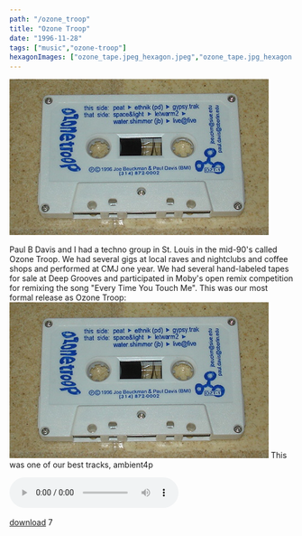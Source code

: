 ```yaml
---
path: "/ozone_troop"
title: "Ozone Troop"
date: "1996-11-28"
tags: ["music","ozone-troop"]
hexagonImages: ["ozone_tape.jpeg_hexagon.jpeg","ozone_tape.jpg_hexagon.jpeg"]
---
```


 [![](ozone_tape.jpeg)](ozone_tape.jpeg)

Paul B Davis and I had a techno group in St. Louis in the mid-90's called Ozone Troop. We had several gigs at local raves and nightclubs and coffee shops and performed at CMJ one year. We had several hand-labeled tapes for sale at Deep Grooves and participated in Moby's open remix competition for remixing the song "Every Time You Touch Me". This was our most formal release as Ozone Troop: [![](ozone_tape.jpg "ozone_tape")](ozone_tape.jpg) This was one of our best tracks, ambient4p

<audio controls="controls" autobuffer="autobuffer" preload="auto" xmlns="http://www.w3.org/1999/xhtml"><source src="ambient-4p.mp3"></audio>

[download](ambient-4p.mp3) 7 
  <!---
  <div class="field field-type-filefield field-field-images" xmlns="http://www.w3.org/1999/xhtml">
      
    <div class="field-items">
            <div class="field-item odd">
                    <a href="http://www.beigerecords.com/joe-old/sites/default/files/ozone_tape.jpeg" class="imagecache imagecache-square_thumbnail imagecache-imagelink imagecache-square_thumbnail_imagelink"><img src="http://www.beigerecords.com/joe-old/sites/default/files/imagecache/square_thumbnail/ozone_tape.jpeg" alt="" title="" width="300" height="300" class="imagecache imagecache-square_thumbnail"/></a>        </div>
        </div>
</div> 
Paul B Davis and I had a techno group in St. Louis in the mid-90's called Ozone Troop.  We had several gigs at local raves and nightclubs and coffee shops and performed at CMJ one year.  We had several hand-labeled tapes for sale at Deep Grooves and participated in Moby's open remix competition for remixing the song "Every Time You Touch Me".  

This was our most formal release as Ozone Troop:
 <a href="/joe/newdrupal/sites/default/files/images/ozone_tape.jpg" xmlns="http://www.w3.org/1999/xhtml"><img src="/joe/newdrupal/sites/default/files/images/ozone_tape.jpg" alt="" title="ozone_tape" width="460" height="276" class="alignnone size-full wp-image-92"/></a> 

This was one of our best tracks, ambient4p

 <audio controls="controls" autobuffer="autobuffer" preload="auto" xmlns="http://www.w3.org/1999/xhtml">
   <source src="http://www.beigerecords.com/joe/wp-content/uploads/2008/11/ambient-4p.mp3"></source>
</audio> 

 <a href="http://www.beigerecords.com/joe/wp-content/uploads/2008/11/ambient-4p.mp3" xmlns="http://www.w3.org/1999/xhtml">download</a> 7
  --->